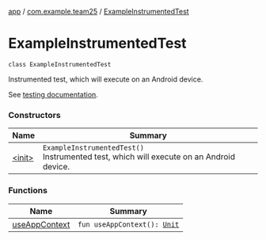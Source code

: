 [app](../../index.md) / [com.example.team25](../index.md) / [ExampleInstrumentedTest](./index.md)

# ExampleInstrumentedTest

`class ExampleInstrumentedTest`

Instrumented test, which will execute on an Android device.

See [testing documentation](http://d.android.com/tools/testing).

### Constructors

| Name | Summary |
|---|---|
| [&lt;init&gt;](-init-.md) | `ExampleInstrumentedTest()`<br>Instrumented test, which will execute on an Android device. |

### Functions

| Name | Summary |
|---|---|
| [useAppContext](use-app-context.md) | `fun useAppContext(): `[`Unit`](https://kotlinlang.org/api/latest/jvm/stdlib/kotlin/-unit/index.html) |
